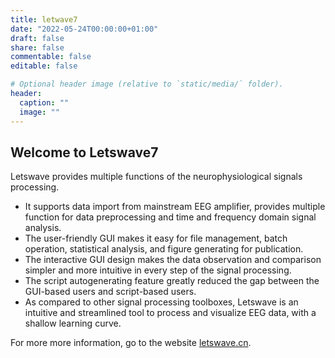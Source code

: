 ```yaml
---
title: letwave7
date: "2022-05-24T00:00:00+01:00"
draft: false
share: false
commentable: false
editable: false

# Optional header image (relative to `static/media/` folder).
header:
  caption: ""
  image: ""
---
```

## **Welcome to Letswave7**
Letswave provides multiple functions of the neurophysiological signals processing. 
- It supports data import from mainstream EEG amplifier, provides multiple function for data preprocessing and time and frequency domain signal analysis. 
- The user-friendly GUI makes it easy for file management, batch operation, statistical analysis, and figure generating for publication. 
- The interactive GUI design makes the data observation and comparison simpler and more intuitive in every step of the signal processing. 
- The script autogenerating feature greatly reduced the gap between the GUI-based users and script-based users. 
- As compared to other signal processing toolboxes, Letswave is an intuitive and streamlined tool to process and visualize EEG data, with a shallow learning curve.

For more more information, go to the website [letswave.cn](https://letswave.cn/).
